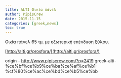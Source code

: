 ```yaml
---
title: ALTI Οικία πάνελ
author: PipisCrew
date: 2015-11-15
categories: [greek,news]
toc: true
---
```


Οικία πάνελ 65 τμ. με εξωτερική επένδυση ξύλου.

[http://alti.gr/prosfora/](http://alti.gr/prosfora/)

origin - http://www.pipiscrew.com/?p=2419 greek-alti-%ce%bf%ce%b9%ce%ba%ce%af%ce%b1-%cf%80%ce%ac%ce%bd%ce%b5%ce%bb